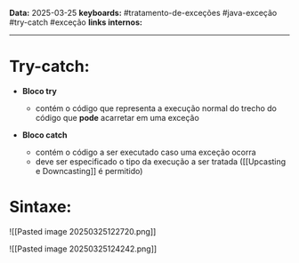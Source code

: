 
**Data:** 2025-03-25
**keyboards:** #tratamento-de-exceções #java-exceção #try-catch #exceção 
**links internos:** 
___
# Try-catch:

- **Bloco try**
	- contém o código que representa a execução normal do trecho do código que **pode** acarretar em uma exceção
	
- **Bloco catch**
	- contém o código a ser executado caso uma exceção ocorra
	- deve ser especificado o tipo da execução a ser tratada ([[Upcasting e Downcasting]] é permitido)


# Sintaxe:

![[Pasted image 20250325122720.png]]


![[Pasted image 20250325124242.png]]
